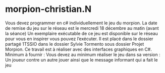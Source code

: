 # morpion-christian.N
Vous devez programmer en c# individuellement le jeu du morpion. La date de remise du jeu sur le réseau est le 
mercredi 18 décembre au matin (avant la séance)
Un exemplaire exécutable de ce jeu est disponible sur le réseau pour vous en inspirer vous pouvez l’exécuter. Il est 
placé dans le dossier partagé 1TSSIO dans le dossier Sylvie Tormento sous dossier Projet Morpion. Ce travail est à 
réaliser avec des interfaces graphiques en C#.
Minimum à fournir : Vous devez au minimum réaliser le jeu dans sa version : Un joueur contre un autre jouer ainsi 
que le message informant qui a fait le jeu
